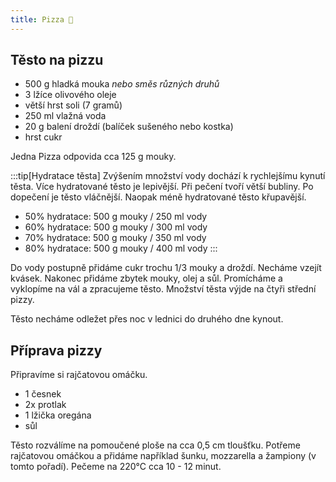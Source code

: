 ```yaml
---
title: Pizza 🍕
---
```


## Těsto na pizzu

- 500 g hladká mouka _nebo směs různých druhů_
- 3 lžíce olivového oleje
- větší hrst soli (7 gramů)
- 250 ml vlažná voda
- 20 g balení droždí (balíček sušeného nebo kostka)
- hrst cukr

Jedna Pizza odpovida cca 125 g mouky.

:::tip[Hydratace těsta]
Zvýšením množství vody dochází k rychlejšímu kynutí těsta.
Více hydratované těsto je lepivější. Při pečení tvoří větší bubliny. Po dopečení
je těsto vláčnější. Naopak méně hydratované těsto křupavější.

- 50% hydratace: 500 g mouky / 250 ml vody
- 60% hydratace: 500 g mouky / 300 ml vody
- 70% hydratace: 500 g mouky / 350 ml vody
- 80% hydratace: 500 g mouky / 400 ml vody
:::

Do vody postupně přidáme cukr trochu 1/3 mouky a droždí. Necháme vzejít kvásek.
Nakonec přidáme zbytek mouky, olej a sůl. Promícháme a vyklopíme na vál a
zpracujeme těsto. Množství těsta výjde na čtyři střední pizzy.

Těsto necháme odležet přes noc v lednici do druhého dne kynout.

## Příprava pizzy

Připravíme si rajčatovou omáčku.

- 1 česnek
- 2x protlak
- 1 lžička oregána
- sůl

Těsto rozválíme na pomoučené ploše na cca 0,5 cm tloušťku. Potřeme rajčatovou
omáčkou a přidáme například šunku, mozzarella a žampiony (v tomto pořadí).
Pečeme na 220°C cca 10 - 12 minut.
